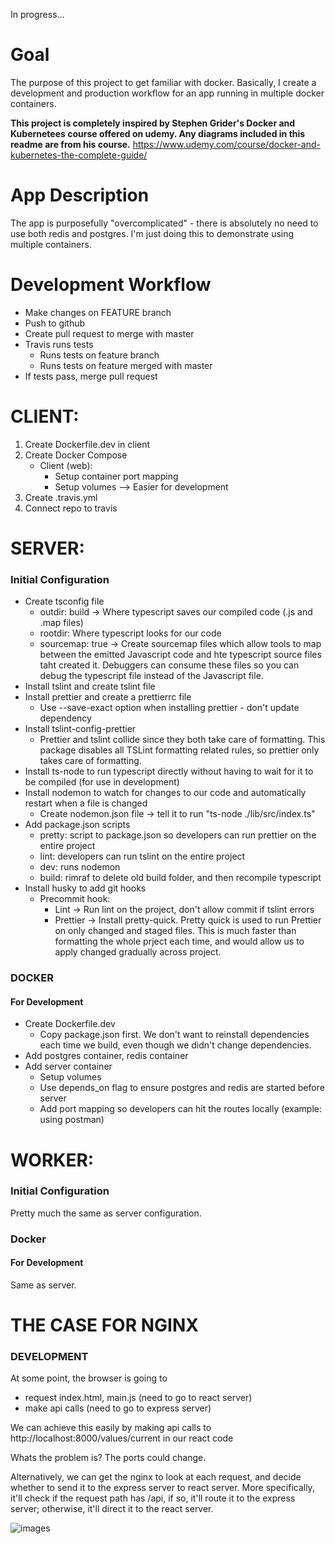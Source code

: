 In progress...

# Goal

The purpose of this project to get familiar with docker. Basically, I create a development and
production workflow for an app running in multiple docker containers.

**This project is completely inspired by Stephen Grider's Docker and Kubernetees course offered on udemy. Any diagrams
included in this readme are from his course.**
https://www.udemy.com/course/docker-and-kubernetes-the-complete-guide/

# App Description

The app is purposefully "overcomplicated" - there is absolutely no need to use both redis and postgres. I'm just doing this
to demonstrate using multiple containers.

# Development Workflow

- Make changes on FEATURE branch
- Push to github
- Create pull request to merge with master
- Travis runs tests
  - Runs tests on feature branch
  - Runs tests on feature merged with master
- If tests pass, merge pull request

# CLIENT:

1. Create Dockerfile.dev in client
2. Create Docker Compose
   - Client (web):
     - Setup container port mapping
     - Setup volumes --> Easier for development
3. Create .travis.yml
4. Connect repo to travis

# SERVER:

### Initial Configuration

- Create tsconfig file
  - outdir: build -> Where typescript saves our compiled code (.js and .map files)
  - rootdir: Where typescript looks for our code
  - sourcemap: true -> Create sourcemap files which allow tools to map between the emitted Javascript code and hte typescript source files taht created it. Debuggers can consume these files so you can debug the typescript file instead of the Javascript file.
- Install tslint and create tslint file
- Install prettier and create a prettierrc file
  - Use --save-exact option when installing prettier - don't update dependency
- Install tslint-config-prettier
  - Prettier and tslint collide since they both take care of formatting. This package disables all TSLint formatting related rules, so prettier only takes care of formatting.
- Install ts-node to run typescript directly without having to wait for it to be compiled (for use in development)
- Install nodemon to watch for changes to our code and automatically restart when a file is changed
  - Create nodemon.json file -> tell it to run "ts-node ./lib/src/index.ts"
- Add package.json scripts
  - pretty: script to package.json so developers can run prettier on the entire project
  - lint: developers can run tslint on the entire project
  - dev: runs nodemon
  - build: rimraf to delete old build folder, and then recompile typescript
- Install husky to add git hooks
  - Precommit hook:
    - Lint -> Run lint on the project, don't allow commit if tslint errors
    - Prettier -> Install pretty-quick. Pretty quick is used to run Prettier on only changed and staged files. This is much faster than formatting the whole prject each time, and would allow us to apply changed gradually across project.

### DOCKER

#### For Development

- Create Dockerfile.dev
  - Copy package.json first. We don't want to reinstall dependencies each time we build, even though we didn't change dependencies.
- Add postgres container, redis container
- Add server container
  - Setup volumes
  - Use depends_on flag to ensure postgres and redis are started before server
  - Add port mapping so developers can hit the routes locally (example: using postman)

# WORKER:

### Initial Configuration

Pretty much the same as server configuration.

### Docker

#### For Development

Same as server.

# THE CASE FOR NGINX

### DEVELOPMENT

At some point, the browser is going to

- request index.html, main.js (need to go to react server)
- make api calls (need to go to express server)

We can achieve this easily by making api calls to
http://localhost:8000/values/current
in our react code

Whats the problem is? The ports could change.

Alternatively, we can get the nginx to look at each request, and decide whether to send it to the
express server to react server. More specifically, it'll check if the request path has /api, if so,
it'll route it to the express server; otherwise, it'll direct it to the react server.

![images](nginx-dev)
